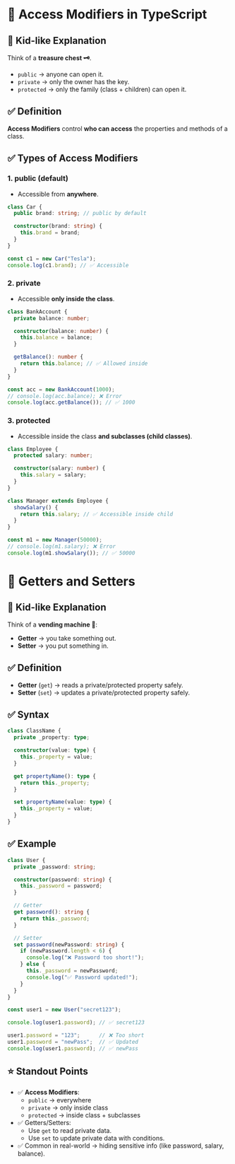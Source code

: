 # 📖 Access Modifiers in TypeScript

## 🧒 Kid-like Explanation

Think of a **treasure chest 🗝️**.
* `public` → anyone can open it.
* `private` → only the owner has the key.
* `protected` → only the family (class + children) can open it.

## ✅ Definition

**Access Modifiers** control **who can access** the properties and methods of a class.

## ✅ Types of Access Modifiers

### 1. **public** (default)
* Accessible from **anywhere**.

```typescript
class Car {
  public brand: string; // public by default

  constructor(brand: string) {
    this.brand = brand;
  }
}

const c1 = new Car("Tesla");
console.log(c1.brand); // ✅ Accessible
```

### 2. **private**
* Accessible **only inside the class**.

```typescript
class BankAccount {
  private balance: number;

  constructor(balance: number) {
    this.balance = balance;
  }

  getBalance(): number {
    return this.balance; // ✅ Allowed inside
  }
}

const acc = new BankAccount(1000);
// console.log(acc.balance); ❌ Error
console.log(acc.getBalance()); // ✅ 1000
```

### 3. **protected**
* Accessible inside the class **and subclasses (child classes)**.

```typescript
class Employee {
  protected salary: number;

  constructor(salary: number) {
    this.salary = salary;
  }
}

class Manager extends Employee {
  showSalary() {
    return this.salary; // ✅ Accessible inside child
  }
}

const m1 = new Manager(50000);
// console.log(m1.salary); ❌ Error
console.log(m1.showSalary()); // ✅ 50000
```

# 📖 Getters and Setters

## 🧒 Kid-like Explanation

Think of a **vending machine 🍫**:
* **Getter** → you take something out.
* **Setter** → you put something in.

## ✅ Definition

* **Getter** (`get`) → reads a private/protected property safely.
* **Setter** (`set`) → updates a private/protected property safely.

## ✅ Syntax

```typescript
class ClassName {
  private _property: type;

  constructor(value: type) {
    this._property = value;
  }

  get propertyName(): type {
    return this._property;
  }

  set propertyName(value: type) {
    this._property = value;
  }
}
```

## ✅ Example

```typescript
class User {
  private _password: string;

  constructor(password: string) {
    this._password = password;
  }

  // Getter
  get password(): string {
    return this._password;
  }

  // Setter
  set password(newPassword: string) {
    if (newPassword.length < 6) {
      console.log("❌ Password too short!");
    } else {
      this._password = newPassword;
      console.log("✅ Password updated!");
    }
  }
}

const user1 = new User("secret123");

console.log(user1.password); // ✅ secret123

user1.password = "123";      // ❌ Too short
user1.password = "newPass";  // ✅ Updated
console.log(user1.password); // ✅ newPass
```

## ⭐ Standout Points

* ✅ **Access Modifiers**:
  * `public` → everywhere
  * `private` → only inside class
  * `protected` → inside class + subclasses
* ✅ Getters/Setters:
  * Use `get` to read private data.
  * Use `set` to update private data with conditions.
* ✅ Common in real-world → hiding sensitive info (like password, salary, balance).
